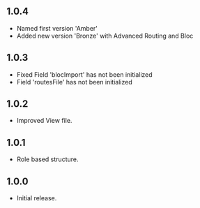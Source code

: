 ## 1.0.4

* Named first version 'Amber'
* Added new version 'Bronze' with Advanced Routing and Bloc

## 1.0.3

* Fixed Field 'blocImport' has not been initialized
* Field 'routesFile' has not been initialized

## 1.0.2

* Improved View file.

## 1.0.1

* Role based structure.

## 1.0.0

* Initial release.
